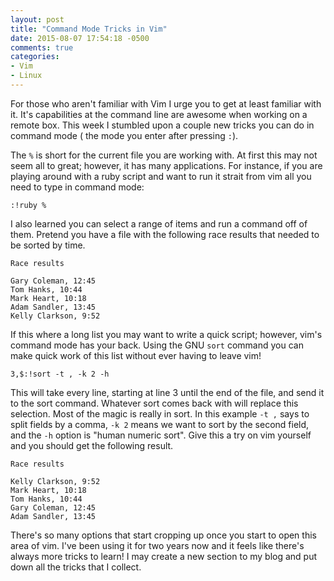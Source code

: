 ```yaml
---
layout: post
title: "Command Mode Tricks in Vim"
date: 2015-08-07 17:54:18 -0500
comments: true
categories: 
- Vim
- Linux
---
```

For those who aren't familiar with Vim I urge you to get at least familiar with
it.  It's capabilities at the command line are awesome when working on a remote
box.  This week I stumbled upon a couple new tricks you can do in command mode (
the mode you enter after pressing `:`).

<!-- more -->

The `%` is short for the current file you are working with.  At first this may
not seem all to great; however, it has many applications.  For instance, if you
are playing around with a ruby script and want to run it strait from vim all you
need to type in command mode:

```
:!ruby %
```

I also learned you can select a range of items and run a command off of them.
Pretend you have a file with the following race results that needed to be sorted
by time.

```
Race results

Gary Coleman, 12:45
Tom Hanks, 10:44
Mark Heart, 10:18
Adam Sandler, 13:45
Kelly Clarkson, 9:52
```

If this where a long list you may want to write a quick script; however, vim's
command mode has your back.  Using the GNU `sort` command you can make quick 
work of this list without ever having to leave vim!

```
3,$:!sort -t , -k 2 -h
```

This will take every line, starting at line 3 until the end of the file, and
send it to the sort command.  Whatever sort comes back with will replace this
selection.  Most of the magic is really in sort.  In this example `-t ,` says to
split fields by a comma, `-k 2` means we want to sort by the second field, and
the `-h` option is "human numeric sort".  Give this a try on vim yourself and
you should get the following result.

```
Race results

Kelly Clarkson, 9:52
Mark Heart, 10:18
Tom Hanks, 10:44
Gary Coleman, 12:45
Adam Sandler, 13:45
```

There's so many options that start cropping up once you start to open this area
of vim.  I've been using it for two years now and it feels like there's always
more tricks to learn!  I may create a new section to my blog and put down all
the tricks that I collect.
